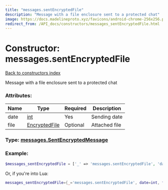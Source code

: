 ```yaml
---
title: "messages.sentEncryptedFile"
description: "Message with a file enclosure sent to a protected chat"
image: https://docs.madelineproto.xyz/favicons/android-chrome-256x256.png
redirect_from: /API_docs/constructors/messages_sentEncryptedFile.html
---
```

# Constructor: messages.sentEncryptedFile  
[Back to constructors index](index.md)



Message with a file enclosure sent to a protected chat

### Attributes:

| Name     |    Type       | Required | Description |
|----------|---------------|----------|-------------|
|date|[int](../types/int.md) | Yes|Sending date|
|file|[EncryptedFile](../types/EncryptedFile.md) | Optional|Attached file|



### Type: [messages.SentEncryptedMessage](../types/messages.SentEncryptedMessage.md)


### Example:

```php
$messages_sentEncryptedFile = ['_' => 'messages.sentEncryptedFile', 'date' => int, 'file' => EncryptedFile];
```  


Or, if you're into Lua:

```lua
messages_sentEncryptedFile={_='messages.sentEncryptedFile', date=int, file=EncryptedFile}

```



